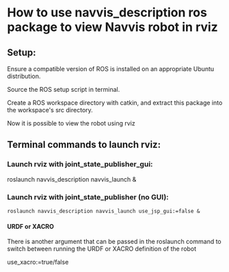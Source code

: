 # How to use navvis_description ros package to view Navvis robot in rviz

## Setup:

Ensure a compatible version of ROS is installed on an appropriate Ubuntu distribution.

Source the ROS setup script in terminal.

Create a ROS workspace directory with catkin, and extract this package into the workspace's src directory.

Now it is possible to view the robot using rviz

## Terminal commands to launch rviz:

### Launch rviz with joint_state_publisher_gui:

roslaunch navvis_description navvis_launch &

### Launch rviz with joint_state_publisher (no GUI):

```roslaunch navvis_description navvis_launch use_jsp_gui:=false & ```

#### URDF or XACRO

There is another argument that can be passed in the roslaunch command to switch between running the URDF or XACRO definition of the robot

use_xacro:=true/false
